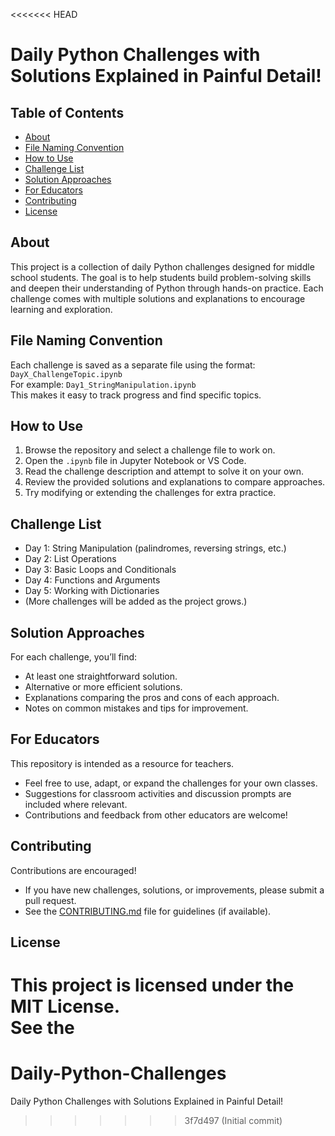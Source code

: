 <<<<<<< HEAD
# Daily Python Challenges with Solutions Explained in Painful Detail!

## Table of Contents
- [About](#about)
- [File Naming Convention](#file-naming-convention)
- [How to Use](#how-to-use)
- [Challenge List](#challenge-list)
- [Solution Approaches](#solution-approaches)
- [For Educators](#for-educators)
- [Contributing](#contributing)
- [License](#license)

## About

This project is a collection of daily Python challenges designed for middle school students. The goal is to help students build problem-solving skills and deepen their understanding of Python through hands-on practice. Each challenge comes with multiple solutions and explanations to encourage learning and exploration.

## File Naming Convention

Each challenge is saved as a separate file using the format:  
`DayX_ChallengeTopic.ipynb`  
For example: `Day1_StringManipulation.ipynb`  
This makes it easy to track progress and find specific topics.

## How to Use

1. Browse the repository and select a challenge file to work on.
2. Open the `.ipynb` file in Jupyter Notebook or VS Code.
3. Read the challenge description and attempt to solve it on your own.
4. Review the provided solutions and explanations to compare approaches.
5. Try modifying or extending the challenges for extra practice.

## Challenge List

- Day 1: String Manipulation (palindromes, reversing strings, etc.)
- Day 2: List Operations
- Day 3: Basic Loops and Conditionals
- Day 4: Functions and Arguments
- Day 5: Working with Dictionaries
- (More challenges will be added as the project grows.)

## Solution Approaches

For each challenge, you’ll find:
- At least one straightforward solution.
- Alternative or more efficient solutions.
- Explanations comparing the pros and cons of each approach.
- Notes on common mistakes and tips for improvement.

## For Educators

This repository is intended as a resource for teachers.  
- Feel free to use, adapt, or expand the challenges for your own classes.
- Suggestions for classroom activities and discussion prompts are included where relevant.
- Contributions and feedback from other educators are welcome!

## Contributing

Contributions are encouraged!  
- If you have new challenges, solutions, or improvements, please submit a pull request.
- See the [CONTRIBUTING.md](CONTRIBUTING.md) file for guidelines (if available).

## License

This project is licensed under the MIT License.  
See the
=======
# Daily-Python-Challenges
Daily Python Challenges with Solutions Explained in Painful Detail!
>>>>>>> 3f7d497 (Initial commit)
